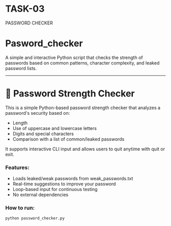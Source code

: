 # TASK-03
PASSWORD CHECKER
# Pasword_checker
A simple and interactive Python script that checks the strength of passwords based on common patterns, character complexity, and leaked password lists.

----

# 🔐 Password Strength Checker

This is a simple Python-based password strength checker that analyzes a password's security based on:
- Length
- Use of uppercase and lowercase letters
- Digits and special characters
- Comparison with a list of common/leaked passwords

It supports interactive CLI input and allows users to quit anytime with quit or exit.

###  Features:
- Loads leaked/weak passwords from weak_passwords.txt
- Real-time suggestions to improve your password
- Loop-based input for continuous testing
- No external dependencies

###  How to run:

```bash
python password_checker.py
